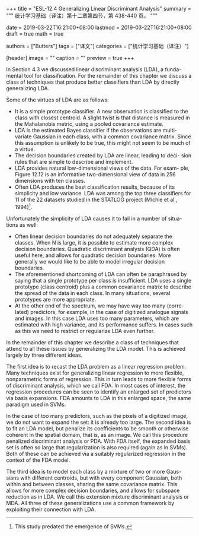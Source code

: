+++
title = "ESL-12.4 Generalizing Linear Discriminant Analysis"
summary = """
统计学习基础（译注）第十二章第四节，第 438-440 页。
"""

date = 2019-03-22T16:21:00+08:00
lastmod = 2019-03-22T16:21:00+08:00
draft = true 
math = true

authors = ["Butters"]
tags = ["译文"]
categories = ["统计学习基础（译注）"]

[header]
image = ""
caption = ""
preview = true
+++

In Section 4.3 we discussed linear discriminant analysis (LDA), a funda-
mental tool for classification. For the remainder of this chapter we discuss
a class of techniques that produce better classifiers than LDA by directly
generalizing LDA.

Some of the virtues of LDA are as follows:

- It is a simple prototype classifier. A new observation is classified to the
class with closest centroid. A slight twist is that distance is measured
in the Mahalanobis metric, using a pooled covariance estimate.
- LDA is the estimated Bayes classifier if the observations are multi-
variate Gaussian in each class, with a common covariance matrix.
Since this assumption is unlikely to be true, this might not seem to
be much of a virtue.
- The decision boundaries created by LDA are linear, leading to deci-
sion rules that are simple to describe and implement.
- LDA provides natural low-dimensional views of the data. For exam-
ple, Figure 12.12 is an informative two-dimensional view of data in
256 dimensions with ten classes.
- Often LDA produces the best classification results, because of its
simplicity and low variance. LDA was among the top three classifiers
for 11 of the 22 datasets studied in the STATLOG project (Michie et
al., 1994)[^1].

Unfortunately the simplicity of LDA causes it to fail in a number of situa-
tions as well:

- Often linear decision boundaries do not adequately separate the classes.
When N is large, it is possible to estimate more complex decision
boundaries. Quadratic discriminant analysis (QDA) is often useful
here, and allows for quadratic decision boundaries. More generally
we would like to be able to model irregular decision boundaries.
- The aforementioned shortcoming of LDA can often be paraphrased
by saying that a single prototype per class is insufficient. LDA uses
a single prototype (class centroid) plus a common covariance matrix
to describe the spread of the data in each class. In many situations,
several prototypes are more appropriate.
- At the other end of the spectrum, we may have way too many (corre-
lated) predictors, for example, in the case of digitized analogue signals
and images. In this case LDA uses too many parameters, which are
estimated with high variance, and its performance suffers. In cases
such as this we need to restrict or regularize LDA even further.

In the remainder of this chapter we describe a class of techniques that
attend to all these issues by generalizing the LDA model. This is achieved
largely by three different ideas.

The first idea is to recast the LDA problem as a linear regression problem.
Many techniques exist for generalizing linear regression to more flexible,
nonparametric forms of regression. This in turn leads to more flexible forms
of discriminant analysis, which we call FDA. In most cases of interest, the
regression procedures can be seen to identify an enlarged set of predictors
via basis expansions. FDA amounts to LDA in this enlarged space, the
same paradigm used in SVMs.

In the case of too many predictors, such as the pixels of a digitized image,
we do not want to expand the set: it is already too large. The second idea is
to fit an LDA model, but penalize its coefficients to be smooth or otherwise
coherent in the spatial domain, that is, as an image. We call this procedure
penalized discriminant analysis or PDA. With FDA itself, the expanded
basis set is often so large that regularization is also required (again as in
SVMs). Both of these can be achieved via a suitably regularized regression
in the context of the FDA model.

The third idea is to model each class by a mixture of two or more Gaus-
sians with different centroids, but with every component Gaussian, both
within and between classes, sharing the same covariance matrix. This allows
for more complex decision boundaries, and allows for subspace reduction
as in LDA. We call this extension mixture discriminant analysis or MDA.
All three of these generalizations use a common framework by exploiting
their connection with LDA.

[^1]: This study predated the emergence of SVMs.